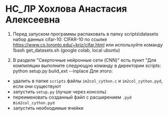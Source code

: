 # НС_ЛР Хохлова Анастасия Алексеевна

1) Перед запуском программы распаковать в папку scripts\datasets набор данных cifar-10: 
CIFAR-10 по ссылке https://www.cs.toronto.edu/~kriz/cifar.html или используйте команду !bash get_datasets.sh (google colab, local ubuntu)

2) В разделе "Сверточные нейронные сети (CNN)" есть пункт "Для компиляции выполните следующую команду в директории scripts: python setup.py build_ext --inplace
Для этого:

+ удалить в папке `scripts` файлы `im2col_cython.c` и `im2col_cython.pyd`, если они существуют
+ запустить `setup.py` (лучше через консоль)
+ переименовать созданный файл с расширением `.pyd` в`im2col_cython.pyd`
+ запустить необходимые ячейки
